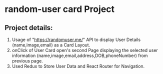 # random-user card Project

## Project details:
1. Usage of  "https://randomuser.me/" API to display User Details (name,image,email) as a Card Layout.
2. onClick of User Card open's second Page displaying the selected user information (name,image,email,address,DOB,phoneNumber) from previous page. 
3. Used Redux to Store User Data and React Router for Navigation.
